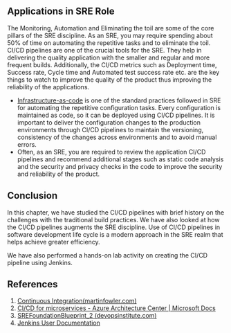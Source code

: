 ## Applications in SRE Role

The Monitoring, Automation and Eliminating the toil are some of the core pillars of the SRE discipline. As an SRE, you may require spending about 50% of time on automating the repetitive tasks and to eliminate the toil. CI/CD pipelines are one of the crucial tools for the SRE. They help in delivering the quality application with the smaller and regular and more frequent builds. Additionally, the CI/CD metrics such as Deployment time, Success rate, Cycle time and Automated test success rate etc. are the key things to watch to improve the quality of the product thus improving the reliability of the applications.

* [Infrastructure-as-code](https://en.wikipedia.org/wiki/Infrastructure_as_code) is one of the standard practices followed in SRE for automating the repetitive configuration tasks. Every configuration is maintained as code, so it can be deployed using CI/CD pipelines. It is important to deliver the configuration changes to the production environments through CI/CD pipelines to maintain the versioning, consistency of the changes across environments and to avoid manual errors.
* Often, as an SRE, you are required to review the application CI/CD pipelines and recommend additional stages such as static code analysis and the security and privacy checks in the code to improve the security and reliability of the product.

## Conclusion

In this chapter, we have studied the CI/CD pipelines with brief history on the challenges with the traditional build practices. We have also looked at how the CI/CD pipelines augments the SRE discipline. Use of CI/CD pipelines in software development life cycle is a modern approach in the SRE realm that helps achieve greater efficiency.

We have also performed a hands-on lab activity on creating the CI/CD pipeline using Jenkins.

## References

1.	[Continuous Integration(martinfowler.com)](https://martinfowler.com/articles/continuousIntegration.html)
2.	[CI/CD for microservices - Azure Architecture Center | Microsoft Docs](https://docs.microsoft.com/en-us/azure/architecture/microservices/ci-cd)
3.	[SREFoundationBlueprint_2 (devopsinstitute.com)](https://www.devopsinstitute.com/wp-content/uploads/2020/11/SREF-Blueprint.pdf)
4.	[Jenkins User Documentation](https://www.jenkins.io/doc/)
